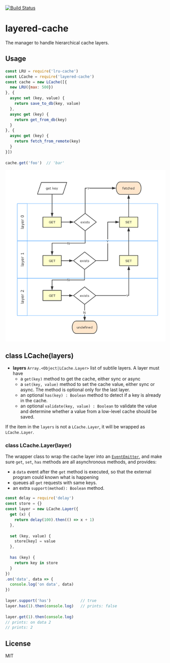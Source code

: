 [![Build Status](https://travis-ci.org/kaelzhang/node-layered-cache.svg?branch=master)](https://travis-ci.org/kaelzhang/node-layered-cache)
<!-- optional appveyor tst
[![Windows Build Status](https://ci.appveyor.com/api/projects/status/github/kaelzhang/node-layered-cache?branch=master&svg=true)](https://ci.appveyor.com/project/kaelzhang/node-layered-cache)
-->
<!-- optional npm version
[![NPM version](https://badge.fury.io/js/layered-cache.svg)](http://badge.fury.io/js/layered-cache)
-->
<!-- optional npm downloads
[![npm module downloads per month](http://img.shields.io/npm/dm/layered-cache.svg)](https://www.npmjs.org/package/layered-cache)
-->
<!-- optional dependency status
[![Dependency Status](https://david-dm.org/kaelzhang/node-layered-cache.svg)](https://david-dm.org/kaelzhang/node-layered-cache)
-->

# layered-cache

The manager to handle hierarchical cache layers.

## Usage

```js
const LRU = require('lru-cache')
const LCache = require('layered-cache')
const cache = new LCache([{
  new LRU({max: 500})
}, {
  async set (key, value) {
    return save_to_db(key, value)
  },
  async get (key) {
    return get_from_db(key)
  }
}, {
  async get (key) {
    return fetch_from_remote(key)
  }
}])

cache.get('foo')  // 'bar'
```

![flow](flow.png)

## class LCache(layers)

- **layers** `Array.<Object|LCache.Layer>` list of subtile layers. A layer must have
  - a `get(key)` method to get the cache, either sync or async
  - a `set(key, value)` method to set the cache value, either sync or async. The method is optional only for the last layer.
  - an optional `has(key) : Boolean` method to detect if a key is already in the cache.
  - an optional `validate(key, value) : Boolean` to validate the value and determine whether a value from a low-level cache should be saved.

If the item in the `layers` is not a `LCache.Layer`, it will be wrapped as `LCache.Layer`.

### class LCache.Layer(layer)

The wrapper class to wrap the cache layer into an [`EventEmitter`](https://nodejs.org/dist/latest-v7.x/docs/api/events.html#events_class_eventemitter), and make sure `get`, `set`, `has` methods are all asynchronous methods, and provides:

- a `data` event after the `get` method is executed, so that the external program could known what is happening
- queues all `get` requests with same keys.
- an extra `support(method): Boolean` method.

```js
const delay = require('delay')
const store = {}
const layer = new LCache.Layer({
  get (x) {
    return delay(100).then(() => x + 1)
  },

  set (key, value) {
    store[key] = value
  },

  has (key) {
    return key in store
  }
})
.on('data', data => {
  console.log('on data', data)
})

layer.support('has')             // true
layer.has(1).then(console.log)   // prints: false

layer.get(1).then(console.log)
// prints: on data 2
// prints: 2
```

## License

MIT
